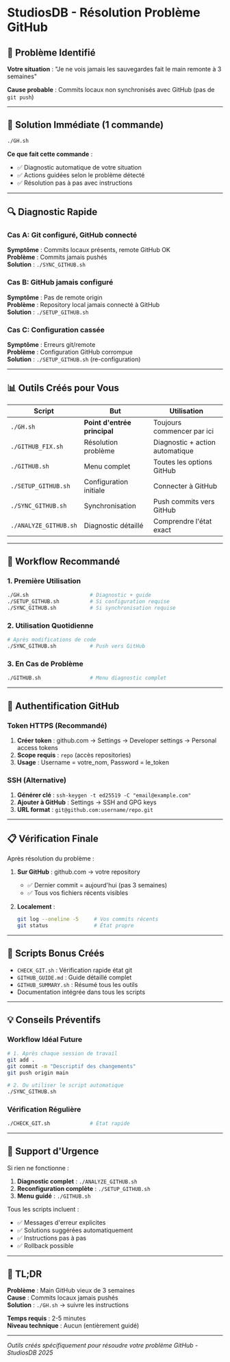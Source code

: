 # StudiosDB - Résolution Problème GitHub

## 🚨 Problème Identifié

**Votre situation** : "Je ne vois jamais les sauvegardes fait le main remonte à 3 semaines"

**Cause probable** : Commits locaux non synchronisés avec GitHub (pas de `git push`)

---

## 🚀 Solution Immédiate (1 commande)

```bash
./GH.sh
```

**Ce que fait cette commande** :
- ✅ Diagnostic automatique de votre situation
- ✅ Actions guidées selon le problème détecté
- ✅ Résolution pas à pas avec instructions

---

## 🔍 Diagnostic Rapide

### Cas A: Git configuré, GitHub connecté
**Symptôme** : Commits locaux présents, remote GitHub OK  
**Problème** : Commits jamais pushés  
**Solution** : `./SYNC_GITHUB.sh`

### Cas B: GitHub jamais configuré  
**Symptôme** : Pas de remote origin  
**Problème** : Repository local jamais connecté à GitHub  
**Solution** : `./SETUP_GITHUB.sh`

### Cas C: Configuration cassée
**Symptôme** : Erreurs git/remote  
**Problème** : Configuration GitHub corrompue  
**Solution** : `./SETUP_GITHUB.sh` (re-configuration)

---

## 📊 Outils Créés pour Vous

| Script | But | Utilisation |
|--------|-----|-------------|
| `./GH.sh` | **Point d'entrée principal** | Toujours commencer par ici |
| `./GITHUB_FIX.sh` | Résolution problème | Diagnostic + action automatique |
| `./GITHUB.sh` | Menu complet | Toutes les options GitHub |
| `./SETUP_GITHUB.sh` | Configuration initiale | Connecter à GitHub |
| `./SYNC_GITHUB.sh` | Synchronisation | Push commits vers GitHub |
| `./ANALYZE_GITHUB.sh` | Diagnostic détaillé | Comprendre l'état exact |

---

## 🎯 Workflow Recommandé

### 1. Première Utilisation
```bash
./GH.sh                    # Diagnostic + guide
./SETUP_GITHUB.sh          # Si configuration requise  
./SYNC_GITHUB.sh           # Si synchronisation requise
```

### 2. Utilisation Quotidienne
```bash
# Après modifications de code
./SYNC_GITHUB.sh           # Push vers GitHub
```

### 3. En Cas de Problème
```bash
./GITHUB.sh                # Menu diagnostic complet
```

---

## 🔐 Authentification GitHub

### Token HTTPS (Recommandé)
1. **Créer token** : github.com → Settings → Developer settings → Personal access tokens
2. **Scope requis** : `repo` (accès repositories)
3. **Usage** : Username = votre_nom, Password = le_token

### SSH (Alternative)
1. **Générer clé** : `ssh-keygen -t ed25519 -C "email@example.com"`
2. **Ajouter à GitHub** : Settings → SSH and GPG keys
3. **URL format** : `git@github.com:username/repo.git`

---

## 📋 Vérification Finale

Après résolution du problème :

1. **Sur GitHub** : github.com → votre repository
   - ✅ Dernier commit = aujourd'hui (pas 3 semaines)
   - ✅ Tous vos fichiers récents visibles

2. **Localement** :
   ```bash
   git log --oneline -5     # Vos commits récents
   git status               # État propre
   ```

---

## 🧰 Scripts Bonus Créés

- `CHECK_GIT.sh` : Vérification rapide état git
- `GITHUB_GUIDE.md` : Guide détaillé complet  
- `GITHUB_SUMMARY.sh` : Résumé tous les outils
- Documentation intégrée dans tous les scripts

---

## 💡 Conseils Préventifs

### Workflow Idéal Future
```bash
# 1. Après chaque session de travail
git add .
git commit -m "Descriptif des changements"
git push origin main

# 2. Ou utiliser le script automatique
./SYNC_GITHUB.sh
```

### Vérification Régulière
```bash
./CHECK_GIT.sh             # État rapide
```

---

## 🚨 Support d'Urgence

Si rien ne fonctionne :

1. **Diagnostic complet** : `./ANALYZE_GITHUB.sh`
2. **Reconfiguration complète** : `./SETUP_GITHUB.sh`
3. **Menu guidé** : `./GITHUB.sh`

Tous les scripts incluent :
- ✅ Messages d'erreur explicites
- ✅ Solutions suggérées automatiquement  
- ✅ Instructions pas à pas
- ✅ Rollback possible

---

## 🎯 TL;DR

**Problème** : Main GitHub vieux de 3 semaines  
**Cause** : Commits locaux jamais pushés  
**Solution** : `./GH.sh` → suivre les instructions

**Temps requis** : 2-5 minutes  
**Niveau technique** : Aucun (entièrement guidé)

---

*Outils créés spécifiquement pour résoudre votre problème GitHub - StudiosDB 2025*
